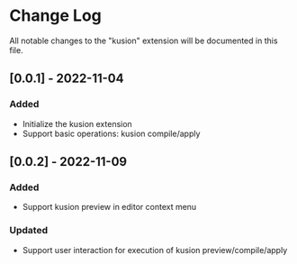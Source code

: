 # Change Log

All notable changes to the "kusion" extension will be documented in this file.

## [0.0.1] - 2022-11-04

### Added

- Initialize the kusion extension
- Support basic operations: kusion compile/apply

## [0.0.2] - 2022-11-09

### Added

- Support kusion preview in editor context menu

### Updated

- Support user interaction for execution of kusion preview/compile/apply